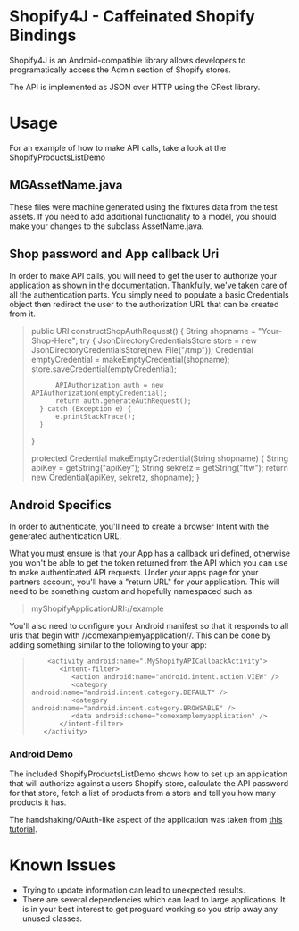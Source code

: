 # Shopify4J - Caffeinated Shopify Bindings #

Shopify4J is an Android-compatible library allows developers to programatically access the Admin section of Shopify stores.

The API is implemented as JSON over HTTP using the CRest library.

# Usage #

For an example of how to make API calls, take a look at the ShopifyProductsListDemo

## MGAssetName.java ##

These files were machine generated using the fixtures data from the test assets.  If you need to add additional
functionality to a model, you should make your changes to the subclass AssetName.java.

## Shop password and App callback Uri ##

In order to make API calls, you will need to get the user to authorize your [application as shown in the documentation](http://api.shopify.com/authentication.html).
Thankfully, we've taken care of all the authentication parts.  You simply need to populate a basic Credentials object then redirect the user to
the authorization URL that can be created from it.

>	public URI constructShopAuthRequest() {
>		String shopname = "Your-Shop-Here";
>		try {
>			JsonDirectoryCredentialsStore store = new JsonDirectoryCredentialsStore(new File("/tmp"));
>			Credential emptyCredential = makeEmptyCredential(shopname);
>			store.saveCredential(emptyCredential);
>
>			APIAuthorization auth = new APIAuthorization(emptyCredential);
>			return auth.generateAuthRequest();
>		} catch (Exception e) {
>			e.printStackTrace();
>		}
>	}
>
>	protected Credential makeEmptyCredential(String shopname) {
>		String apiKey = getString("apiKey");
>		String sekretz = getString("ftw");
>		return new Credential(apiKey, sekretz, shopname);
>	}

## Android Specifics ##
In order to authenticate, you'll need to create a browser Intent with the generated authentication URL.

What you must ensure is that your App has a callback uri defined, otherwise you won't be able to get the token returned from the API which you
can use to make authenticated API requests.  Under your apps page for your partners account, you'll have a "return URL" for your application.
This will need to be something custom and hopefully namespaced such as:

> myShopifyApplicationURI://example

You'll also need to configure your Android manifest so that it responds to all uris that begin with //comexamplemyapplication//.
This can be done by adding something similar to the following to your app:

>         <activity android:name=".MyShopifyAPICallbackActivity">
>            <intent-filter>
>	            <action android:name="android.intent.action.VIEW" />
>	            <category android:name="android.intent.category.DEFAULT" />
>	            <category android:name="android.intent.category.BROWSABLE" />
>	            <data android:scheme="comexamplemyapplication" />
>            </intent-filter>
>        </activity>

### Android Demo ####

The included ShopifyProductsListDemo shows how to set up an application that will authorize against a users
Shopify store, calculate the API password for that store, fetch a list of products from a store and tell you
how many products it has.

The handshaking/OAuth-like aspect of the application was taken from [this tutorial](http://donpark.org/blog/2009/01/24/android-client-side-oauth).

# Known Issues #

* Trying to update information can lead to unexpected results.
* There are several dependencies which can lead to large applications.  It is in your best interest to
  get proguard working so you strip away any unused classes.